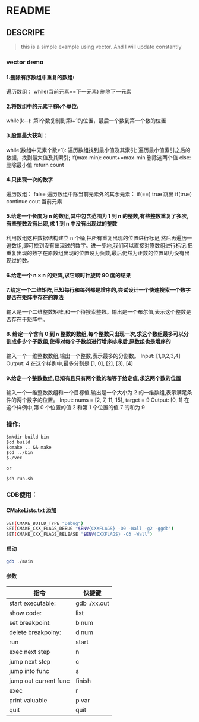 # README

## DESCRIPE


> this is a simple example using vector. And I will update constantly  

### vector demo

#### 1.删除有序数组中重复的数组:

  遍历数组：
      while(当前元素==下一元素)
         删除下一元素
     

#### 2.将数组中的元素平移k个单位:

  while(k--):
    第i个数复制到第i+1的位置，最后一个数到第一个数的位置

#### 3.股票最大获利：

  while(数组中元素个数>1):
    遍历数组找到最小值及其索引;
    遍历最小值索引之后的数据，找到最大值及其索引;
    if(max-min):
        count+=max-min 删除这两个值
    else: 删除最小值
  return count

#### 4.只出现一次的数字

  遍历数组：
      false
      遍历数组中除当前元素外的其余元素：
          if(==)
             true
             跳出
      if(true)
         continue
      cout 当前元素

#### 5.给定一个长度为 n 的数组,其中包含范围为 1 到 n 的整数,有些整数重复了多次,有些整数没有出现,求 1 到 n 中没有出现过的整数

利用数组这种数据结构建立 n 个桶,把所有重复出现的位置进行标记,然后再遍历一遍数组,即可找到没有出现过的数字。进一步地,我们可以直接对原数组进行标记:把重复出现的数字在原数组出现的位置设为负数,最后仍然为正数的位置即为没有出现过的数。

#### 6.给定一个 n × n 的矩阵,求它顺时针旋转 90 度的结果

#### 7.给定一个二维矩阵,已知每行和每列都是增序的,尝试设计一个快速搜索一个数字是否在矩阵中存在的算法
输入是一个二维整数矩阵,和一个待搜索整数。输出是一个布尔值,表示这个整数是否存在于矩阵中。

#### 8. 给定一个含有 0 到 n 整数的数组,每个整数只出现一次,求这个数组最多可以分割成多少个子数组,使得对每个子数组进行增序排序后,原数组也是增序的
输入一个一维整数数组,输出一个整数,表示最多的分割数。
Input: [1,0,2,3,4]
Output: 4
在这个样例中,最多分割是 [1, 0], [2], [3], [4]

#### 9.给定一个整数数组,已知有且只有两个数的和等于给定值,求这两个数的位置
输入一个一维整数数组和一个目标值,输出是一个大小为 2 的一维数组,表示满足条件的两个数字的位置。
Input: nums = [2, 7, 11, 15], target = 9
Output: [0, 1]
在这个样例中,第 0 个位置的值 2 和第 1 个位置的值 7 的和为 9

### **操作**:  

```
$mkdir build bin
$cd build
$cmake .. && make
$cd ../bin
$./vec

or

$sh run.sh
```

### GDB使用：

#### CMakeLists.txt 添加

```bash
SET(CMAKE_BUILD_TYPE "Debug")
SET(CMAKE_CXX_FLAGS_DEBUG "$ENV{CXXFLAGS} -O0 -Wall -g2 -ggdb")
SET(CMAKE_CXX_FLAGS_RELEASE "$ENV{CXXFLAGS} -O3 -Wall")
```

#### 启动

```bash
gdb ./main
```

#### 参数

| 指令                  | 快捷键       |
| --------------------- | ------------ |
| start executable:     | gdb ./xx.out |
| show code:            | list         |
| set breakpoint:       | b num        |
| delete breakpoiny:    | d num        |
| run                   | start        |
| exec next step        | n            |
| jump next step        | c            |
| jump into func        | s            |
| jump out current func | finish       |
| exec                  | r            |
| print valuable        | p var        |
| quit                  | quit         |

